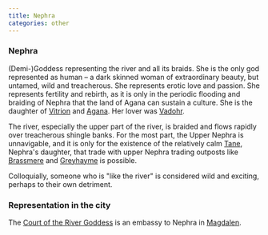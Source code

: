 ```yaml
---
title: Nephra
categories: other
---
```


### Nephra

(Demi-)Goddess representing the river and all its braids. She is the only god represented as human – a dark skinned woman of extraordinary beauty, but untamed, wild and treacherous. She represents erotic love and passion. She represents fertility and rebirth, as it is only in the periodic flooding and braiding of Nephra that the land of Agana can sustain a culture. She is the daughter of [Vitrion](Vitrion) and [Agana](Agana). Her lover was [Vadohr](Vadohr).

The river, especially the upper part of the river, is braided and flows rapidly over treacherous shingle banks. For the most part, the Upper Nephra is unnavigable, and it is only for the existence of the relatively calm [Tane](Tane), Nephra's daughter, that trade with upper Nephra trading outposts like [Brassmere](Brassmere) and [Greyhayme](Greyhayme) is possible.

Colloquially, someone who is "like the river" is considered wild and exciting, perhaps to their own detriment.

### Representation in the city
The [Court of the River Goddess](CourtoftheRiverGoddess) is an embassy to Nephra in [Magdalen](Magdalen).
